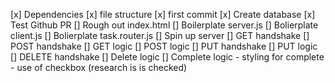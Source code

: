 [x] Dependencies
[x] file structure
[x] first commit
[x] Create database
[x] Test Github PR
[] Rough out index.html
[] Boilerplate server.js
[] Bolierplate client.js
[] Bolierplate task.router.js
[] Spin up server
[] GET handshake
[] POST handshake
[] GET logic
[] POST logic
[] PUT handshake
[] PUT logic
[] DELETE handshake
[] Delete logic
[] Complete logic
    - styling for complete
    - use of checkbox (research is is checked)